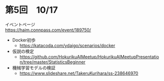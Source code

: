 # 第5回　10/17
イベントページ  
https://haim.connpass.com/event/189750/
- Docker初歩
	- https://katacoda.com/ydaigo/scenarios/docker
- 仮説の検定
	- https://github.com/HokurikuAIMeetup/HokurikuAIMeetupPresentation/tree/master/StatisticsBeginner
- 機械学習モデルの検証
	- https://www.slideshare.net/TakeruKurihara/ss-238646970